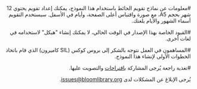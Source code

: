 <div dir="rtl">
#معلومات عن نماذج تقويم الحائط
باستخدام هذا النموذج، يمكنك إعداد تقويم يحتوي 12 شهر بحجم A5، مع صورة واقتباس أعلى الصفحة، وأيام في الأسفل. سيستخدم التقويم أسماء الشهور والأيام بلغتك. 

#القيود الخاصة بهذا الإصدار
في الوقت الحالي، لا يمكنك إنشاء "هيكل" لاستخدامه في لغات أخرى.

#المساهمون في العمل
نتوجه بالشكر إلى بروس كوكس (SIL كاميرون) الذي قام باتخاذ الخطوات الأولى لإنشاء هذا النموذج.

#تغذية راجعة
يُرجى المشاركة [باقتراحات](http://bloom.palaso.org/suggestions/) والتصويت عليها.

يُرجى الإبلاغ عن المشكلات لدى [issues@bloomlibrary.org](mailto:issues@bloomlibrary.org?subject=Wall&nbsp;Calendar&nbsp;Problem).
